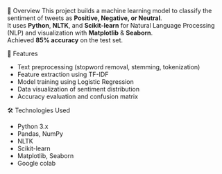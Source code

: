 📌 Overview
This project builds a machine learning model to classify the sentiment of tweets as **Positive, Negative, or Neutral**.  
It uses **Python**, **NLTK**, and **Scikit-learn** for Natural Language Processing (NLP) and visualization with **Matplotlib** & **Seaborn**.  
Achieved **85% accuracy** on the test set.

 🚀 Features
- Text preprocessing (stopword removal, stemming, tokenization)
- Feature extraction using TF-IDF
- Model training using Logistic Regression
- Data visualization of sentiment distribution
- Accuracy evaluation and confusion matrix
  
 🛠 Technologies Used
- Python 3.x
- Pandas, NumPy
- NLTK
- Scikit-learn
- Matplotlib, Seaborn
- Google colab

